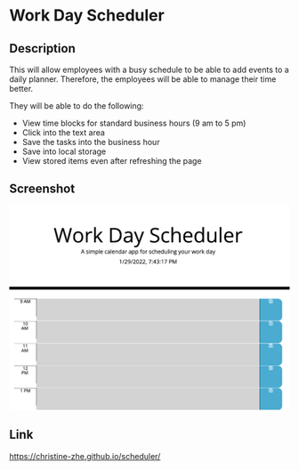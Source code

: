 # Work Day Scheduler

## Description

This will allow employees with a busy schedule to be able to add events to a daily planner. Therefore, the employees will be able to manage their time better.

They will be able to do the following:
* View time blocks for standard business hours (9 am to 5 pm)
* Click into the text area
* Save the tasks into the business hour
* Save into local storage
* View stored items even after refreshing the page

## Screenshot
<img src ="./assets/images/screenshot.png">

## Link
https://christine-zhe.github.io/scheduler/
